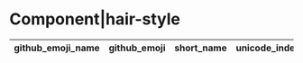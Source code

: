 # Component|hair-style

|github_emoji_name|github_emoji|short_name|unicode_index|
|---|---|---|---|
